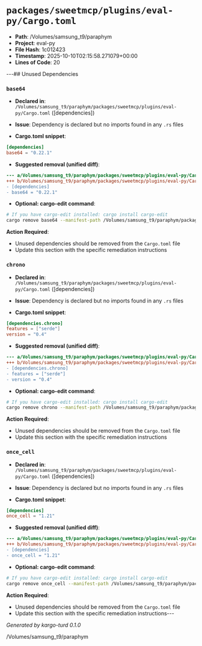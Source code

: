 # `packages/sweetmcp/plugins/eval-py/Cargo.toml`

- **Path**: /Volumes/samsung_t9/paraphym
- **Project**: eval-py
- **File Hash**: 1c012423  
- **Timestamp**: 2025-10-10T02:15:58.271079+00:00  
- **Lines of Code**: 20

---## Unused Dependencies
### `base64`

- **Declared in**: `/Volumes/samsung_t9/paraphym/packages/sweetmcp/plugins/eval-py/Cargo.toml` ([dependencies])
- **Issue**: Dependency is declared but no imports found in any `.rs` files

- **Cargo.toml snippet**:
```toml
[dependencies]
base64 = "0.22.1"
```

- **Suggested removal (unified diff)**:
```diff
--- a/Volumes/samsung_t9/paraphym/packages/sweetmcp/plugins/eval-py/Cargo.toml
+++ b/Volumes/samsung_t9/paraphym/packages/sweetmcp/plugins/eval-py/Cargo.toml
- [dependencies]
- base64 = "0.22.1"
```

- **Optional: cargo-edit command**:
```bash
# If you have cargo-edit installed: cargo install cargo-edit
cargo remove base64 --manifest-path /Volumes/samsung_t9/paraphym/packages/sweetmcp/plugins/eval-py/Cargo.toml
```

**Action Required**:
- Unused dependencies should be removed from the `Cargo.toml` file
- Update this section with the specific remediation instructions
### `chrono`

- **Declared in**: `/Volumes/samsung_t9/paraphym/packages/sweetmcp/plugins/eval-py/Cargo.toml` ([dependencies])
- **Issue**: Dependency is declared but no imports found in any `.rs` files

- **Cargo.toml snippet**:
```toml
[dependencies.chrono]
features = ["serde"]
version = "0.4"
```

- **Suggested removal (unified diff)**:
```diff
--- a/Volumes/samsung_t9/paraphym/packages/sweetmcp/plugins/eval-py/Cargo.toml
+++ b/Volumes/samsung_t9/paraphym/packages/sweetmcp/plugins/eval-py/Cargo.toml
- [dependencies.chrono]
- features = ["serde"]
- version = "0.4"
```

- **Optional: cargo-edit command**:
```bash
# If you have cargo-edit installed: cargo install cargo-edit
cargo remove chrono --manifest-path /Volumes/samsung_t9/paraphym/packages/sweetmcp/plugins/eval-py/Cargo.toml
```

**Action Required**:
- Unused dependencies should be removed from the `Cargo.toml` file
- Update this section with the specific remediation instructions
### `once_cell`

- **Declared in**: `/Volumes/samsung_t9/paraphym/packages/sweetmcp/plugins/eval-py/Cargo.toml` ([dependencies])
- **Issue**: Dependency is declared but no imports found in any `.rs` files

- **Cargo.toml snippet**:
```toml
[dependencies]
once_cell = "1.21"
```

- **Suggested removal (unified diff)**:
```diff
--- a/Volumes/samsung_t9/paraphym/packages/sweetmcp/plugins/eval-py/Cargo.toml
+++ b/Volumes/samsung_t9/paraphym/packages/sweetmcp/plugins/eval-py/Cargo.toml
- [dependencies]
- once_cell = "1.21"
```

- **Optional: cargo-edit command**:
```bash
# If you have cargo-edit installed: cargo install cargo-edit
cargo remove once_cell --manifest-path /Volumes/samsung_t9/paraphym/packages/sweetmcp/plugins/eval-py/Cargo.toml
```

**Action Required**:
- Unused dependencies should be removed from the `Cargo.toml` file
- Update this section with the specific remediation instructions---

*Generated by kargo-turd 0.1.0*

/Volumes/samsung_t9/paraphym